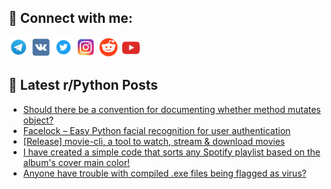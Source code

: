 ## 🔎 Connect with me:
[<img src="https://github.com/bullbesh/bullbesh/blob/main/images/Telegram.png" width="32" height="32" />](https://t.me/bullbesh)
[<img src="https://github.com/bullbesh/bullbesh/blob/main/images/VK.png" width="32" height="32" />](https://vk.com/bullbesh)
[<img src="https://github.com/bullbesh/bullbesh/blob/main/images/Twitter.png" width="32" height="32" />](https://twitter.com/bullbesh1)
[<img src="https://github.com/bullbesh/bullbesh/blob/main/images/Instagram.png" width="32" height="32" />](https://www.instagram.com/bullbesh)
[<img src="https://github.com/bullbesh/bullbesh/blob/main/images/Reddit.png" width="32" height="32" />](https://www.reddit.com/user/bullbesh)
[<img src="https://github.com/bullbesh/bullbesh/blob/main/images/YouTube.png" width="32" height="32" />](https://www.youtube.com/channel/UCtfjRs6uzgq5mfm8S06WTcg)

## 📕 Latest r/Python Posts
<!-- BLOG-POST-LIST:START -->
- [Should there be a convention for documenting whether method mutates object?](https://www.reddit.com/r/Python/comments/1k34dtv/should_there_be_a_convention_for_documenting/)
- [Facelock – Easy Python facial recognition for user authentication](https://www.reddit.com/r/Python/comments/1k33wzx/facelock_easy_python_facial_recognition_for_user/)
- [[Release] movie-cli, a tool to watch, stream &amp; download movies](https://www.reddit.com/r/Python/comments/1k30hxo/release_moviecli_a_tool_to_watch_stream_download/)
- [I have created a simple code that sorts any Spotify playlist based on the album&#39;s cover main color!](https://www.reddit.com/r/Python/comments/1k307bc/i_have_created_a_simple_code_that_sorts_any/)
- [Anyone have trouble with compiled .exe files being flagged as virus?](https://www.reddit.com/r/Python/comments/1k2ztvr/anyone_have_trouble_with_compiled_exe_files_being/)
<!-- BLOG-POST-LIST:END -->

